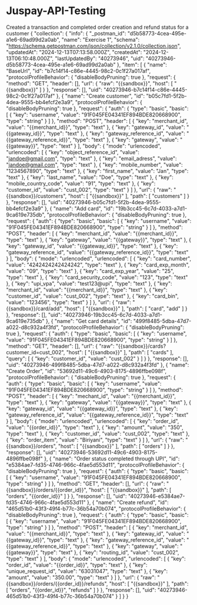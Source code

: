 # Juspay-API-Testing
Created a transaction and completed order creation and refund status for a customer
{
  "collection": {
    "info": {
      "_postman_id": "d5b58773-4cea-495e-a1e6-69ad99d2a0ab",
      "name": "Exercise 1",
      "schema": "https://schema.getpostman.com/json/collection/v2.1.0/collection.json",
      "updatedAt": "2024-12-13T07:13:58.000Z",
      "createdAt": "2024-12-13T06:10:48.000Z",
      "lastUpdatedBy": "40273946",
      "uid": "40273946-d5b58773-4cea-495e-a1e6-69ad99d2a0ab"
    },
    "item": [
      {
        "name": "BaseUrl",
        "id": "b7c14f14-c86e-4445-98c2-0c1f27a017af",
        "protocolProfileBehavior": {
          "disableBodyPruning": true
        },
        "request": {
          "method": "GET",
          "header": [],
          "url": {
            "raw": "{{sandbox}}",
            "host": [
              "{{sandbox}}"
            ]
          }
        },
        "response": [],
        "uid": "40273946-b7c14f14-c86e-4445-98c2-0c1f27a017af"
      },
      {
        "name": "Create customer",
        "id": "b05c7fd1-5f2b-4dea-9555-bb4efcf2e3a9",
        "protocolProfileBehavior": {
          "disableBodyPruning": true
        },
        "request": {
          "auth": {
            "type": "basic",
            "basic": [
              {
                "key": "username",
                "value": "91F045FE04341EF894BDE820668900",
                "type": "string"
              }
            ]
          },
          "method": "POST",
          "header": [
            {
              "key": "merchant_id",
              "value": "{{merchant_id}}",
              "type": "text"
            },
            {
              "key": "gateway_id",
              "value": "{{gateway_id}}",
              "type": "text"
            },
            {
              "key": "gateway_reference_id",
              "value": "{{gateway_reference_id}}",
              "type": "text"
            },
            {
              "key": "gateway",
              "value": "{{gateway}}",
              "type": "text"
            }
          ],
          "body": {
            "mode": "urlencoded",
            "urlencoded": [
              {
                "key": "object_reference_id",
                "value": "jandoe@gmail.com",
                "type": "text"
              },
              {
                "key": "email_adress",
                "value": "jandoe@gmail.com",
                "type": "text"
              },
              {
                "key": "mobile_number",
                "value": "1234567890",
                "type": "text"
              },
              {
                "key": "first_name",
                "value": "Jan",
                "type": "text"
              },
              {
                "key": "last_name",
                "value": "Doe",
                "type": "text"
              },
              {
                "key": "mobile_country_code",
                "value": "91",
                "type": "text"
              },
              {
                "key": "customer_id",
                "value": "cust_002",
                "type": "text"
              }
            ]
          },
          "url": {
            "raw": "{{sandbox}}/customers",
            "host": [
              "{{sandbox}}"
            ],
            "path": [
              "customers"
            ]
          }
        },
        "response": [],
        "uid": "40273946-b05c7fd1-5f2b-4dea-9555-bb4efcf2e3a9"
      },
      {
        "name": "Add card",
        "id": "19b3cc45-6c7d-4033-a7d1-9ca619e735db",
        "protocolProfileBehavior": {
          "disableBodyPruning": true
        },
        "request": {
          "auth": {
            "type": "basic",
            "basic": [
              {
                "key": "username",
                "value": "91F045FE04341EF894BDE820668900",
                "type": "string"
              }
            ]
          },
          "method": "POST",
          "header": [
            {
              "key": "merchant_id",
              "value": "{{merchant_id}}",
              "type": "text"
            },
            {
              "key": "gateway",
              "value": "{{gateway}}",
              "type": "text"
            },
            {
              "key": "gateway_id",
              "value": "{{gateway_id}}",
              "type": "text"
            },
            {
              "key": "gateway_reference_id",
              "value": "{{gateway_reference_id}}",
              "type": "text"
            }
          ],
          "body": {
            "mode": "urlencoded",
            "urlencoded": [
              {
                "key": "card_number",
                "value": "4242424242424242",
                "type": "text"
              },
              {
                "key": "card_exp_month",
                "value": "09",
                "type": "text"
              },
              {
                "key": "card_exp_year",
                "value": "25",
                "type": "text"
              },
              {
                "key": "card_security_code",
                "value": "123",
                "type": "text"
              },
              {
                "key": "upi_vpa",
                "value": "test123@upi",
                "type": "text"
              },
              {
                "key": "merchant_id",
                "value": "{{merchant_id}}",
                "type": "text"
              },
              {
                "key": "customer_id",
                "value": "cust_002",
                "type": "text"
              },
              {
                "key": "card_bin",
                "value": "123456",
                "type": "text"
              }
            ]
          },
          "url": {
            "raw": "{{sandbox}}/card/add",
            "host": [
              "{{sandbox}}"
            ],
            "path": [
              "card",
              "add"
            ]
          }
        },
        "response": [],
        "uid": "40273946-19b3cc45-6c7d-4033-a7d1-9ca619e735db"
      },
      {
        "name": "Get card details",
        "id": "499f8485-5dba-47d7-a022-d8c932a4f3fd",
        "protocolProfileBehavior": {
          "disableBodyPruning": true
        },
        "request": {
          "auth": {
            "type": "basic",
            "basic": [
              {
                "key": "username",
                "value": "91F045FE04341EF894BDE820668900",
                "type": "string"
              }
            ]
          },
          "method": "GET",
          "header": [],
          "url": {
            "raw": "{{sandbox}}/cards?customer_id=cust_002",
            "host": [
              "{{sandbox}}"
            ],
            "path": [
              "cards"
            ],
            "query": [
              {
                "key": "customer_id",
                "value": "cust_002"
              }
            ]
          }
        },
        "response": [],
        "uid": "40273946-499f8485-5dba-47d7-a022-d8c932a4f3fd"
      },
      {
        "name": "Create Order",
        "id": "53692d11-49c6-4903-8175-4896ffbe098f",
        "protocolProfileBehavior": {
          "disableBodyPruning": true
        },
        "request": {
          "auth": {
            "type": "basic",
            "basic": [
              {
                "key": "username",
                "value": "91F045FE04341EF894BDE820668900",
                "type": "string"
              }
            ]
          },
          "method": "POST",
          "header": [
            {
              "key": "mechant_id",
              "value": "{{merchant_id}}",
              "type": "text"
            },
            {
              "key": "gateway",
              "value": "{{gateway}}",
              "type": "text"
            },
            {
              "key": "gateway_id",
              "value": "{{gateway_id}}",
              "type": "text"
            },
            {
              "key": "gateway_reference_id",
              "value": "{{gateway_reference_id}}",
              "type": "text"
            }
          ],
          "body": {
            "mode": "urlencoded",
            "urlencoded": [
              {
                "key": "order_id",
                "value": "{{order_id}}",
                "type": "text"
              },
              {
                "key": "amount",
                "value": "350",
                "type": "text"
              },
              {
                "key": "customer_id",
                "value": "cust_002",
                "type": "text"
              },
              {
                "key": "order_item",
                "value": "Biriyani",
                "type": "text"
              }
            ]
          },
          "url": {
            "raw": "{{sandbox}}/orders",
            "host": [
              "{{sandbox}}"
            ],
            "path": [
              "orders"
            ]
          }
        },
        "response": [],
        "uid": "40273946-53692d11-49c6-4903-8175-4896ffbe098f"
      },
      {
        "name": "Order status completed through UPI",
        "id": "e5384ae7-fd35-4746-966c-4fae5d553d11",
        "protocolProfileBehavior": {
          "disableBodyPruning": true
        },
        "request": {
          "auth": {
            "type": "basic",
            "basic": [
              {
                "key": "username",
                "value": "91F045FE04341EF894BDE820668900",
                "type": "string"
              }
            ]
          },
          "method": "GET",
          "header": [],
          "url": {
            "raw": "{{sandbox}}/orders/{{order_id}}",
            "host": [
              "{{sandbox}}"
            ],
            "path": [
              "orders",
              "{{order_id}}"
            ]
          }
        },
        "response": [],
        "uid": "40273946-e5384ae7-fd35-4746-966c-4fae5d553d11"
      },
      {
        "name": "Create refund",
        "id": "465d51b0-43f3-49f4-b77c-36b54a70b074",
        "protocolProfileBehavior": {
          "disableBodyPruning": true
        },
        "request": {
          "auth": {
            "type": "basic",
            "basic": [
              {
                "key": "username",
                "value": "91F045FE04341EF894BDE820668900",
                "type": "string"
              }
            ]
          },
          "method": "POST",
          "header": [
            {
              "key": "merchant_id",
              "value": "{{merchant_id}}",
              "type": "text"
            },
            {
              "key": "gateway_id",
              "value": "{{gateway_id}}",
              "type": "text"
            },
            {
              "key": "gateway_reference_id",
              "value": "{{gateway_reference_id}}",
              "type": "text"
            },
            {
              "key": "gateway",
              "value": "{{gateway}}",
              "type": "text"
            },
            {
              "key": "routing_id",
              "value": "cust_002",
              "type": "text"
            }
          ],
          "body": {
            "mode": "urlencoded",
            "urlencoded": [
              {
                "key": "order_id",
                "value": "{{order_id}}",
                "type": "text"
              },
              {
                "key": "unique_request_id",
                "value": "63031047",
                "type": "text"
              },
              {
                "key": "amount",
                "value": "350.00",
                "type": "text"
              }
            ]
          },
          "url": {
            "raw": "{{sandbox}}/orders/{{order_id}}/refunds",
            "host": [
              "{{sandbox}}"
            ],
            "path": [
              "orders",
              "{{order_id}}",
              "refunds"
            ]
          }
        },
        "response": [],
        "uid": "40273946-465d51b0-43f3-49f4-b77c-36b54a70b074"
      }
    ]
  }
}
